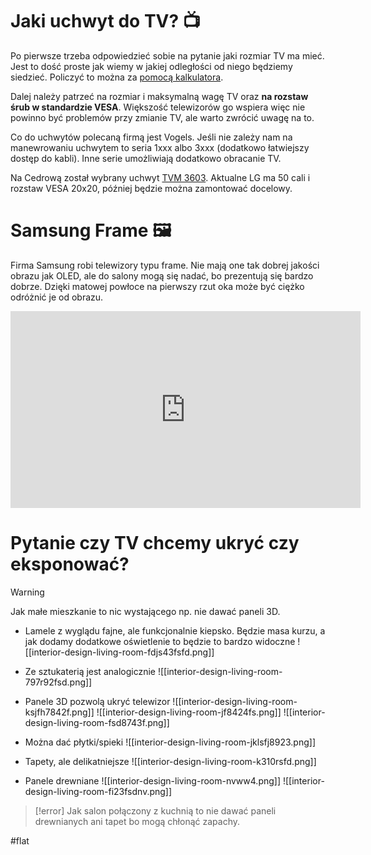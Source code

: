 # Jaki uchwyt do TV? 📺
Po pierwsze trzeba odpowiedzieć sobie na pytanie jaki rozmiar TV ma mieć. Jest to dość proste jak wiemy w jakiej odległości od niego będziemy siedzieć. Policzyć to można za [pomocą kalkulatora](https://www.omnicalculator.com/other/tv-size-distance). 

Dalej należy patrzeć na rozmiar i maksymalną wagę TV oraz **na rozstaw śrub w standardzie VESA**. Większość telewizorów go wspiera więc nie powinno być problemów przy zmianie TV, ale warto zwrócić uwagę na to.

Co do uchwytów polecaną firmą jest Vogels. Jeśli nie zależy nam na manewrowaniu uchwytem to seria 1xxx albo 3xxx (dodatkowo łatwiejszy dostęp do kabli). Inne serie umożliwiają dodatkowo obracanie TV. 

Na Cedrową został wybrany uchwyt [TVM 3603](https://www.mediaexpert.pl/telewizory-i-rtv/uchwyty-do-tv/uchwyty/uchwyt-vogels-do-tv-40-100-cali-tvm-3603-czarny). Aktualne LG ma 50 cali i rozstaw VESA 20x20, później będzie można zamontować docelowy.

# Samsung Frame 🖼️
Firma Samsung robi telewizory typu frame. Nie mają one tak dobrej jakości obrazu jak OLED, ale do salony mogą się nadać, bo prezentują się bardzo dobrze. Dzięki matowej powłoce na pierwszy rzut oka może być ciężko odróżnić je od obrazu.
<iframe width="560" height="315" src="https://www.youtube.com/embed/qj8ydsvN0Yw?si=UVSmQChayZMI3wQW" title="YouTube video player" frameborder="0" allow="accelerometer; autoplay; clipboard-write; encrypted-media; gyroscope; picture-in-picture; web-share" referrerpolicy="strict-origin-when-cross-origin" allowfullscreen></iframe>

# Pytanie czy TV chcemy ukryć czy eksponować?

>[!warning]
Jak małe mieszkanie to nic wystającego np. nie dawać paneli 3D. 

- Lamele z wyglądu fajne, ale funkcjonalnie kiepsko. Będzie masa kurzu, a jak dodamy dodatkowe oświetlenie to będzie to bardzo widoczne
![[interior-design-living-room-fdjs43fsfd.png]]

- Ze sztukaterią jest analogicznie
![[interior-design-living-room-797r92fsd.png]]

- Panele 3D pozwolą ukryć telewizor
![[interior-design-living-room-ksjfh7842f.png]]
![[interior-design-living-room-jf8424fs.png]]
![[interior-design-living-room-fsd8743f.png]]

- Można dać płytki/spieki
![[interior-design-living-room-jklsfj8923.png]]

- Tapety, ale delikatniejsze
![[interior-design-living-room-k310rsfd.png]]

- Panele drewniane
![[interior-design-living-room-nvww4.png]]
![[interior-design-living-room-fi23fsdnv.png]]

>[!error]
Jak salon połączony z kuchnią to nie dawać paneli drewnianych ani tapet bo mogą chłonąć zapachy.

#flat